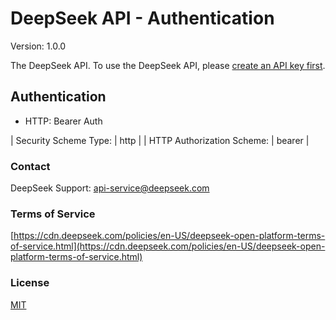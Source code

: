 # DeepSeek API - Authentication

Version: 1.0.0

The DeepSeek API. To use the DeepSeek API, please [create an API key first](https://platform.deepseek.com/api_keys).

## Authentication

- HTTP: Bearer Auth

| Security Scheme Type: | http |
| HTTP Authorization Scheme: | bearer |

### Contact

DeepSeek Support: [api-service@deepseek.com](mailto:api-service@deepseek.com)

### Terms of Service

[https://cdn.deepseek.com/policies/en-US/deepseek-open-platform-terms-of-service.html](https://cdn.deepseek.com/policies/en-US/deepseek-open-platform-terms-of-service.html)

### License

[MIT](https://opensource.org/license/mit/)